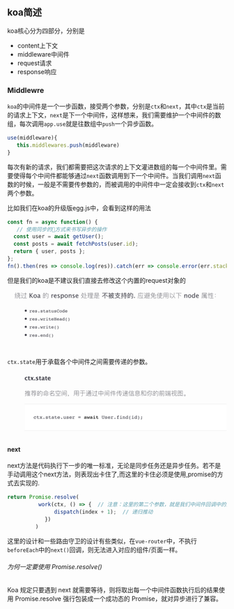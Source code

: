## koa简述

koa核心分为四部分，分别是
* content上下文
* middleware中间件
* request请求
* response响应

### Middlewre
`koa`的中间件是一个一步函数，接受两个参数，分别是`ctx`和`next`，其中`ctx`是当前的请求上下文，`next`是下一个中间件，这样想来，我们需要维护一个中间件的数组，每次调用`app.use`就是往数组中`push`一个异步函数。
```js
use(middleware){
   this.middlewares.push(middleware)
}
```
每次有新的请求，我们都需要把这次请求的上下文灌进数组的每一个中间件里。需要使得每个中间件都能够通过`next`函数调用到下一个中间件。当我们调用`next`函数的时候，一般是不需要传参数的，而被调用的中间件中一定会接收到`ctx`和`next`两个参数。


比如我们在koa的升级版egg.js中，会看到这样的用法            
```js
const fn = async function() {
   // 使用同步的方式来书写异步的操作
  const user = await getUser();
  const posts = await fetchPosts(user.id); 
  return { user, posts };
};
fn().then(res => console.log(res)).catch(err => console.error(err.stack));
```

但是我们的koa是不建议我们直接去修改这个内置的request对象的
![](/blog_assets/koa_3.png)


`ctx.state`用于承载各个中间件之间需要传递的参数。            

![](/blog_assets/koa_ctx_state.png)



#### next
next方法是代码执行下一步的唯一标准，无论是同步任务还是异步任务。若不是手动调用这个next方法，则表现出卡住了,而这里的卡住必须是使用,promise的方式去实现的.
```js
return Promise.resolve(
          work(ctx, () => {  // 注意：这里的第二个参数，就是我们中间件回调中的第二个参数 next ，用于启动下一个中间件       
               dispatch(index + 1);  // 递归推动        
            })
         )
```
这里的设计和一些路由守卫的设计有些类似，在`vue-router`中，不执行`beforeEach`中的`next()`回调，则无法进入对应的组件/页面一样。   


###### 为何一定要使用 Promise.resolve()     
Koa 规定只要遇到 next 就需要等待，则将取出每一个中间件函数执行后的结果使用 Promise.resolve 强行包装成一个成功态的 Promise，就对异步进行了兼容。        